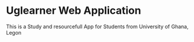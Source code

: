 # Uglearner Web Application

This is a Study and resourcefull App for Students from University of Ghana, Legon

